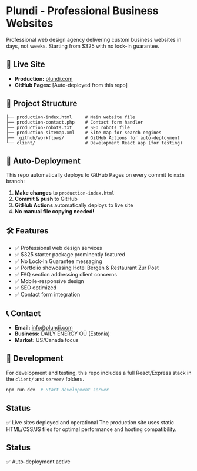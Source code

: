 # Plundi - Professional Business Websites

Professional web design agency delivering custom business websites in days, not weeks. Starting from $325 with no lock-in guarantee.

## 🚀 Live Site

- **Production:** [plundi.com](https://plundi.com)
- **GitHub Pages:** [Auto-deployed from this repo]

## 📁 Project Structure

```
├── production-index.html     # Main website file
├── production-contact.php    # Contact form handler
├── production-robots.txt     # SEO robots file
├── production-sitemap.xml    # Site map for search engines
├── .github/workflows/        # GitHub Actions for auto-deployment
└── client/                   # Development React app (for testing)
```

## 🔄 Auto-Deployment

This repo automatically deploys to GitHub Pages on every commit to `main` branch:

1. **Make changes** to `production-index.html`
2. **Commit & push** to GitHub
3. **GitHub Actions** automatically deploys to live site
4. **No manual file copying needed!**

## 🛠️ Features

- ✅ Professional web design services
- ✅ $325 starter package prominently featured
- ✅ No Lock-In Guarantee messaging
- ✅ Portfolio showcasing Hotel Bergen & Restaurant Zur Post
- ✅ FAQ section addressing client concerns
- ✅ Mobile-responsive design
- ✅ SEO optimized
- ✅ Contact form integration

## 📞 Contact

- **Email:** info@plundi.com
- **Business:** DAILY ENERGY OÜ (Estonia)
- **Market:** US/Canada focus

## 🔧 Development

For development and testing, this repo includes a full React/Express stack in the `client/` and `server/` folders.

```bash
npm run dev  # Start development server
```
## Status
✅ Live sites deployed and operational
The production site uses static HTML/CSS/JS files for optimal performance and hosting compatibility.
## Status
✅ Auto-deployment active
